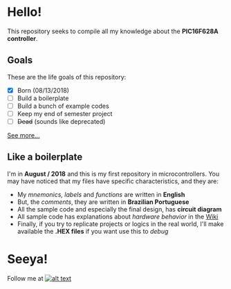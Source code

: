 # Hello!
This repository seeks to compile all my knowledge about the **PIC16F628A controller**.

## Goals
These are the life goals of this repository:
 - [x] Born (08/13/2018)
 - [ ] Build a boilerplate
 - [ ] Build a bunch of example codes
 - [ ] Keep my end of semester project
 - [ ] ~~Dead~~ (sounds like deprecated)

[See more...](https://github.com/acmlira/pic16f628a/wiki)

## Like a boilerplate
I'm in **August / 2018** and this is my first repository in microcontrollers. You may have noticed that my files have specific characteristics, and they are:
 - My *mnemonics, labels* and *functions* are written in **English**
 - But, the *comments*, they are written in **Brazilian Portuguese**
 - All the sample code and especially the final design, has **circuit diagram**
 - All sample code has explanations about *hardware behavior* in the [Wiki](https://github.com/acmlira/pic16f628a/wiki)
 - Finally, if you try to replicate projects or logics in the real world, I'll make available the **.HEX files** if you want use this to *debug* 

# Seeya!
Follow me at [![alt text][1.1]][1] 

[1.1]: http://i.imgur.com/wWzX9uB.png 

[1]: http://www.twitter.com/acmIira
